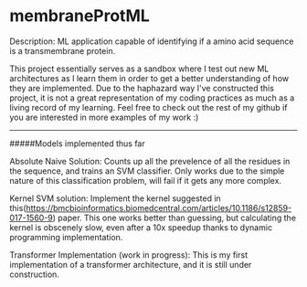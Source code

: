 # membraneProtML
Description:
ML application capable of identifying if a amino acid sequence is a transmembrane protein.

This project essentially serves as a sandbox where I test out new ML architectures as I learn them in order to get a 
better understanding of how they are implemented.  Due to the haphazard way I've constructed this project, it is not
a great representation of my coding practices as much as a living record of my learning.  Feel free to check out the 
rest of my github if you are interested in more examples of my work :)

------------------------------------------------------------------------------------------------------------------------

#####Models implemented thus far

Absolute Naive Solution:
Counts up all the prevelence of all the residues in the sequence, and trains an SVM classifier.  Only works due to 
the simple nature of this classification problem, will fail if it gets any more complex.

Kernel SVM solution:
Implement the kernel suggested in this(https://bmcbioinformatics.biomedcentral.com/articles/10.1186/s12859-017-1560-9) 
paper.  This one works better than guessing, but calculating the kernel is obscenely slow, even after a 10x speedup 
thanks to dynamic programming implementation. 

Transformer Implementation (work in progress):
This is my first implementation of a transformer architecture, and it is still under construction.
